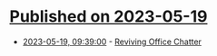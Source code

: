 # [Published on 2023-05-19](index.md)

* [2023-05-19, 09:39:00](https://soylentnews.org/article.pl?sid=23/05/18/1512247&from=rss) - [Reviving Office Chatter](https://soylentnews.org/article.pl?sid=23/05/18/1512247&from=rss)
